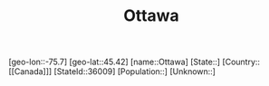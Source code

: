﻿---
title: "Ottawa"
location: [45.42,-75.7]
type: City
tags:
- geo/City


SpocWebEntityId: 33186
isDeleted: false
confidential: public

---
[geo-lon::-75.7]
[geo-lat::45.42]
[name::Ottawa]
[State::]
[Country::[[Canada]]]
[StateId::36009]
[Population::]
[Unknown::]

